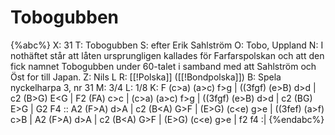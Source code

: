 # Tobogubben

{%abc%}
X: 31
T: Tobogubben
S: efter Erik Sahlström
O: Tobo, Uppland
N: I nothäftet står att låten ursprungligen kallades för Farfarspolskan och att den fick namnet Tobogubben under 60-talet i samband med att Sahlström och Öst for till Japan.
Z: Nils L
R: [[!Polska]] ([[!Bondpolska]])
B: Spela nyckelharpa 3, nr 31
M: 3/4
L: 1/8
K: F
(c>a) (a>c) f>g | ((3fgf) (e>B) d>d | c2 (B>G) E<G | F2 (FA) c>c |
(c>a) (a>c) f>g | ((3fgf) (e>B) d>d | c2 (BG) E>G | G2 F4 ::
A2 (F>A) d>A | c2 (B<A) G>F | (E>G) (c<e) g>e | ((3fef) (a>f) c>B |
A2 (F>A) d>A | c2 (B<A) G>F | (E>G) (c<e) g>e | f2 f4 :|
{%endabc%}

